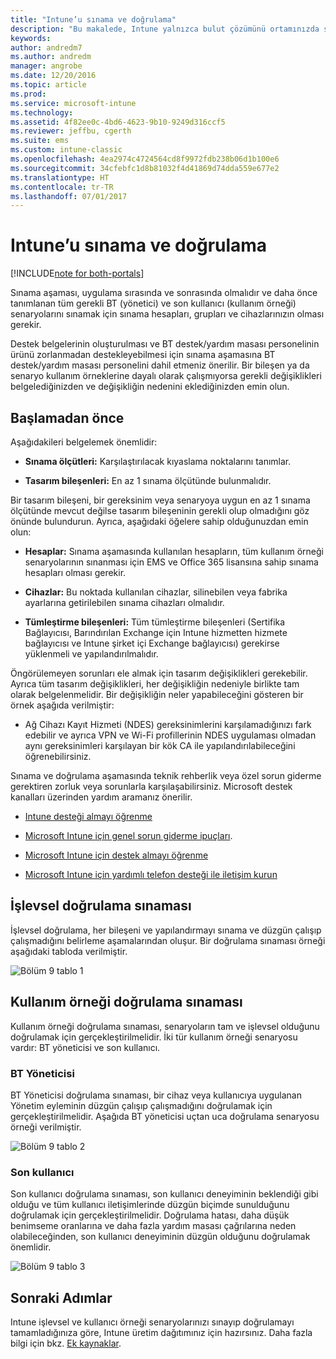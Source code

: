 ```yaml
---
title: "Intune’u sınama ve doğrulama"
description: "Bu makalede, Intune yalnızca bulut çözümünü ortamınızda sınarken ve doğrularken göz önünde bulundurmanız gereken tüm ayrıntılar sağlanır."
keywords: 
author: andredm7
ms.author: andredm
manager: angrobe
ms.date: 12/20/2016
ms.topic: article
ms.prod: 
ms.service: microsoft-intune
ms.technology: 
ms.assetid: 4f82ee0c-4bd6-4623-9b10-9249d316ccf5
ms.reviewer: jeffbu, cgerth
ms.suite: ems
ms.custom: intune-classic
ms.openlocfilehash: 4ea2974c4724564cd8f9972fdb238b06d1b100e6
ms.sourcegitcommit: 34cfebfc1d8b81032f4d41869d74dda559e677e2
ms.translationtype: HT
ms.contentlocale: tr-TR
ms.lasthandoff: 07/01/2017
---
```

# <a name="intune-testing-and-validation"></a>Intune’u sınama ve doğrulama

[!INCLUDE[note for both-portals](./includes/note-for-both-portals.md)]

Sınama aşaması, uygulama sırasında ve sonrasında olmalıdır ve daha önce tanımlanan tüm gerekli BT (yönetici) ve son kullanıcı (kullanım örneği) senaryolarını sınamak için sınama hesapları, grupları ve cihazlarınızın olması gerekir.

Destek belgelerinin oluşturulması ve BT destek/yardım masası personelinin ürünü zorlanmadan destekleyebilmesi için sınama aşamasına BT destek/yardım masası personelini dahil etmeniz önerilir. Bir bileşen ya da senaryo kullanım örneklerine dayalı olarak çalışmıyorsa gerekli değişiklikleri belgelediğinizden ve değişikliğin nedenini eklediğinizden emin olun.

## <a name="before-you-begin"></a>Başlamadan önce

Aşağıdakileri belgelemek önemlidir:

-   **Sınama ölçütleri:** Karşılaştırılacak kıyaslama noktalarını tanımlar.

-   **Tasarım bileşenleri:** En az 1 sınama ölçütünde bulunmalıdır.

Bir tasarım bileşeni, bir gereksinim veya senaryoya uygun en az 1 sınama ölçütünde mevcut değilse tasarım bileşeninin gerekli olup olmadığını göz önünde bulundurun. Ayrıca, aşağıdaki öğelere sahip olduğunuzdan emin olun:

-   **Hesaplar:** Sınama aşamasında kullanılan hesapların, tüm kullanım örneği senaryolarının sınanması için EMS ve Office 365 lisansına sahip sınama hesapları olması gerekir.

-   **Cihazlar:** Bu noktada kullanılan cihazlar, silinebilen veya fabrika ayarlarına getirilebilen sınama cihazları olmalıdır.

-   **Tümleştirme bileşenleri:** Tüm tümleştirme bileşenleri (Sertifika Bağlayıcısı, Barındırılan Exchange için Intune hizmetten hizmete bağlayıcısı ve Intune şirket içi Exchange bağlayıcısı) gerekirse yüklenmeli ve yapılandırılmalıdır.

Öngörülemeyen sorunları ele almak için tasarım değişiklikleri gerekebilir. Ayrıca tüm tasarım değişiklikleri, her değişikliğin nedeniyle birlikte tam olarak belgelenmelidir. Bir değişikliğin neler yapabileceğini gösteren bir örnek aşağıda verilmiştir:

-   Ağ Cihazı Kayıt Hizmeti (NDES) gereksinimlerini karşılamadığınızı fark edebilir ve ayrıca VPN ve Wi-Fi profillerinin NDES uygulaması olmadan aynı gereksinimleri karşılayan bir kök CA ile yapılandırılabileceğini öğrenebilirsiniz.

Sınama ve doğrulama aşamasında teknik rehberlik veya özel sorun giderme gerektiren zorluk veya sorunlarla karşılaşabilirsiniz. Microsoft destek kanalları üzerinden yardım aramanız önerilir.

-   [Intune desteği almayı öğrenme](/intune-classic/troubleshoot/how-to-get-support-for-microsoft-intune)

-   [Microsoft Intune için genel sorun giderme ipuçları](/intune-classic/troubleshoot/general-troubleshooting-tips-for-microsoft-intune).

-   [Microsoft Intune için destek almayı öğrenme](/intune-classic/troubleshoot/how-to-get-support-for-microsoft-intune)

-   [Microsoft Intune için yardımlı telefon desteği ile iletişim kurun](/intune-classic/troubleshoot/contact-assisted-phone-support-for-microsoft-intune)

## <a name="functional-validation-testing"></a>İşlevsel doğrulama sınaması

İşlevsel doğrulama, her bileşeni ve yapılandırmayı sınama ve düzgün çalışıp çalışmadığını belirleme aşamalarından oluşur. Bir doğrulama sınaması örneği aşağıdaki tabloda verilmiştir.

![Bölüm 9 tablo 1](./media/section-9-image-1-table.PNG)

## <a name="use-case-validation-testing"></a>Kullanım örneği doğrulama sınaması

Kullanım örneği doğrulama sınaması, senaryoların tam ve işlevsel olduğunu doğrulamak için gerçekleştirilmelidir. İki tür kullanım örneği senaryosu vardır: BT yöneticisi ve son kullanıcı.

### <a name="it-admin"></a>BT Yöneticisi

BT Yöneticisi doğrulama sınaması, bir cihaz veya kullanıcıya uygulanan Yönetim eyleminin düzgün çalışıp çalışmadığını doğrulamak için gerçekleştirilmelidir. Aşağıda BT yöneticisi uçtan uca doğrulama senaryosu örneği verilmiştir.

![Bölüm 9 tablo 2](./media/section-9-image-2-table.PNG)

### <a name="end-user"></a>Son kullanıcı

Son kullanıcı doğrulama sınaması, son kullanıcı deneyiminin beklendiği gibi olduğu ve tüm kullanıcı iletişimlerinde düzgün biçimde sunulduğunu doğrulamak için gerçekleştirilmelidir. Doğrulama hatası, daha düşük benimseme oranlarına ve daha fazla yardım masası çağrılarına neden olabileceğinden, son kullanıcı deneyiminin düzgün olduğunu doğrulamak önemlidir.

![Bölüm 9 tablo 3](./media/section-9-image-3-table.PNG)

## <a name="next-steps"></a>Sonraki Adımlar

Intune işlevsel ve kullanıcı örneği senaryolarınızı sınayıp doğrulamayı tamamladığınıza göre, Intune üretim dağıtımınız için hazırsınız. Daha fazla bilgi için bkz. [Ek kaynaklar](planning-guide-resources.md).
